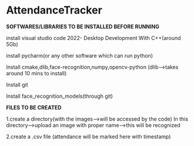 # AttendanceTracker
**SOFTWARES/LIBRARIES TO BE INSTALLED BEFORE RUNNING**

install visual studio code 2022- Desktop Development With C++(around 5Gb)


install pycharm(or any other software which can run python)

Install cmake,dlib,face-recognition,numpy,opencv-python (dlib-->takes around 10 mins to install)

Install git

Install face_recognition_models(through git)

**FILES TO BE CREATED**

1.create a directory(with the images-->will be accessed by the code)
In this directory-->upload an image with proper name-->this will be recognized 

2.create a .csv file (attendance will be marked here with timestamp)
